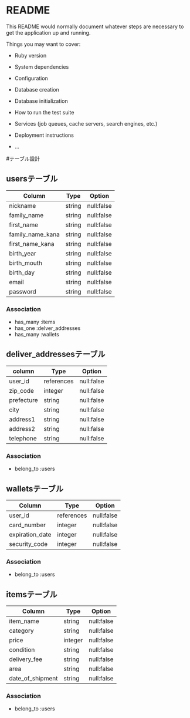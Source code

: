 # README

This README would normally document whatever steps are necessary to get the
application up and running.

Things you may want to cover:

* Ruby version

* System dependencies

* Configuration

* Database creation

* Database initialization

* How to run the test suite

* Services (job queues, cache servers, search engines, etc.)

* Deployment instructions

* ...



#テーブル設計

## usersテーブル

|   Column   |   Type   |  Option     |
|  --------  | -------- |  ---------  |
|   nickname |  string  |  null:false |
| family_name|  string  |  null:false |
| first_name |  string  |  null:false |
| family_name_kana| string| null:false|
| first_name_kana | string| null:false|
| birth_year |  string  |  null:false |
| birth_mouth|  string  |  null:false |
| birth_day  |  string  |  null:false |
|   email    |  string  |  null:false |
|   password |  string  |  null:false |

### Association

- has_many :items
- has_one :delver_addresses
- has_many :wallets


## deliver_addressesテーブル

|   column   |   Type   |   Option   |
|  --------  |  ------  |  --------  |
|   user_id  |references| null:false |
|  zip_code  |  integer | null:false |
| prefecture |  string  | null:false |
|    city    |  string  | null:false |
|  address1  |  string  | null:false |
|  address2  |  string  | null:false |
|  telephone |  string  | null:false |

### Association

- belong_to :users


## walletsテーブル

|    Column     |   Type   |   Option   |
|  -----------  | -------- |  --------  |
|    user_id    |references| null:false |
|  card_number  |  integer | null:false |
|expiration_date|  integer | null:false |
| security_code |  integer | null:false |

### Association
 - belong_to :users

## itemsテーブル

|    Column     |   Type   |     Option   |
|   ---------   |  ------  |  ----------  |
|   item_name   |  string  |  null:false  |
|   category    |  string  |  null:false  |
|     price     |  integer |  null:false  |
|   condition   |  string  |  null:false  |
| delivery_fee  |  string  |  null:false  |
|    area       |  string  |  null:false  |
|date_of_shipment| string  |  null:false  |

### Association

- belong_to :users
